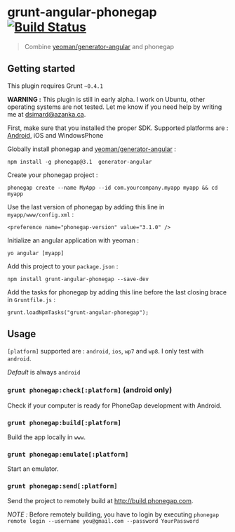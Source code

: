 # grunt-angular-phonegap [![Build Status](https://travis-ci.org/dsimard/grunt-angular-phonegap.png?branch=master)](https://travis-ci.org/dsimard/grunt-angular-phonegap)

> Combine [yeoman/generator-angular][1] and phonegap

## Getting started

This plugin requires Grunt `~0.4.1`

__WARNING :__ This plugin is still in early alpha. I work on Ubuntu, other operating systems are not tested. Let me know if you need help
by writing me at <dsimard@azanka.ca>.

First, make sure that you installed the proper SDK. Supported platforms are : [Android](https://developer.android.com/sdk/index.html), iOS and WindowsPhone


Globally install phonegap and [yeoman/generator-angular][1] :

    npm install -g phonegap@3.1  generator-angular

Create your phonegap project :
    
    phonegap create --name MyApp --id com.yourcompany.myapp myapp && cd myapp
    

Use the last version of phonegap by adding this line in `myapp/www/config.xml` :

    <preference name="phonegap-version" value="3.1.0" />

Initialize an angular application with yeoman :

    yo angular [myapp]
    
Add this project to your `package.json` :
    
    npm install grunt-angular-phonegap --save-dev
    
Add the tasks for phonegap by adding this line before the last closing brace in `Gruntfile.js` :
    
    grunt.loadNpmTasks("grunt-angular-phonegap");


## Usage

`[platform]` supported are : `android`, `ios`, `wp7` and `wp8`. I only test with `android`.

_Default_ is always `android`

### `grunt phonegap:check[:platform]` (android only)

Check if your computer is ready for PhoneGap development with Android. 

### `grunt phonegap:build[:platform]`

Build the app locally in `www`.

### `grunt phonegap:emulate[:platform]`

Start an emulator.

### `grunt phonegap:send[:platform]`

Send the project to remotely build at <http://build.phonegap.com>.

_NOTE :_ Before remotely building, you have to login by executing 
`phonegap remote login --username you@gmail.com --password YourPassword`

[1]: https://github.com/yeoman/generator-angular  "Yeoman generator for AngularJS"